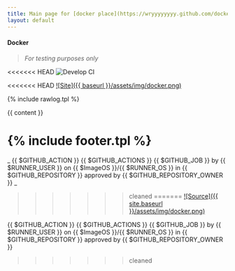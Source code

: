 ```yaml
---
title: Main page for [docker place](https://wryyyyyyyy.github.com/docker)
layout: default
---
```

#### Docker
>
> _For testing purposes only_
>

<<<<<<< HEAD
![Develop CI](https://github.com/wryyyyyyyy/docker/workflows/Develop%20CI/badge.svg)

<<<<<<< HEAD
 [![Site]({{ baseurl }}/assets/img/docker.png)](https://wryyyyyyyy.github.com/docker)

 {% include rawlog.tpl %}

 {{ content }}

 {% include footer.tpl %}
=======
_ {{ $GITHUB_ACTION }} {{ $GITHUB_ACTIONS }} {{ $GITHUB_JOB }} by {{ $RUNNER_USER }} on {{ $ImageOS }}/{{ $RUNNER_OS }} in {{ $GITHUB_REPOSITORY }} approved by {{ $GITHUB_REPOSITORY_OWNER }} _
>>>>>>> cleaned
=======
 [![Source]({{ site.baseurl }}/assets/img/docker.png)](https://github.com/wryyyyyyyy/docker)

 {{ $GITHUB_ACTION }} {{ $GITHUB_ACTIONS }} {{ $GITHUB_JOB }} by {{ $RUNNER_USER }} on {{ $ImageOS }}/{{ $RUNNER_OS }} in {{ $GITHUB_REPOSITORY }} approved by {{ $GITHUB_REPOSITORY_OWNER }}
>>>>>>> cleaned
